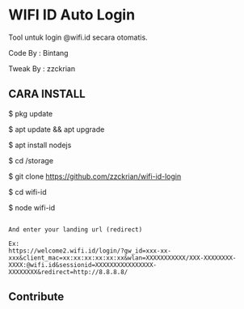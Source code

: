 # WIFI ID Auto Login
Tool untuk login @wifi.id secara otomatis.

Code By : Bintang
 
Tweak By : zzckrian

## CARA INSTALL

$ pkg update

$ apt update && apt upgrade

$ apt install nodejs

$ cd /storage

$ git clone https://github.com/zzckrian/wifi-id-login

$ cd wifi-id

$ node wifi-id
```

And enter your landing url (redirect)

Ex: 
https://welcome2.wifi.id/login/?gw_id=xxx-xx-xxx&client_mac=xx:xx:xx:xx:xx:xx&wlan=XXXXXXXXXXX/XXX-XXXXXXXX-XXXX:@wifi.id&sessionid=XXXXXXXXXXXXXXXX-XXXXXXXX&redirect=http://8.8.8.8/

```

## Contribute

